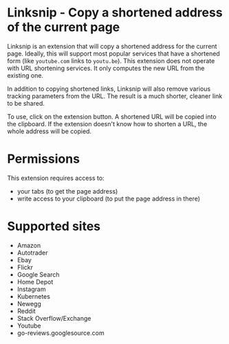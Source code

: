 # Linksnip - Copy a shortened address of the current page

Linksnip is an extension that will copy a shortened address for the
current page.  Ideally, this will support most popular services that
have a shortened form (like `youtube.com` links to `youtu.be`). This
extension does not operate with URL shortening services.  It only
computes the new URL from the existing one.

In addition to copying shortened links, Linksnip will also remove
various tracking parameters from the URL.  The result is a much
shorter, cleaner link to be shared.

To use, click on the extension button.  A shortened URL will be copied
into the clipboard.  If the extension doesn't know how to shorten a
URL, the whole address will be copied.

# Permissions

This extension requires access to:

- your tabs (to get the page address)
- write access to your clipboard (to put the page address in there)

# Supported sites

- Amazon
- Autotrader
- Ebay
- Flickr
- Google Search
- Home Depot
- Instagram
- Kubernetes
- Newegg
- Reddit
- Stack Overflow/Exchange
- Youtube
- go-reviews.googlesource.com
